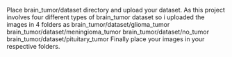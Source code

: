 Place brain_tumor/dataset directory and upload your dataset.
As this project involves four different types of brain_tumor dataset so i uploaded the images in 4 folders as
brain_tumor/dataset/glioma_tumor
brain_tumor/dataset/meningioma_tumor
brain_tumor/dataset/no_tumor
brain_tumor/dataset/pituitary_tumor
Finally place your images in your respective folders.

